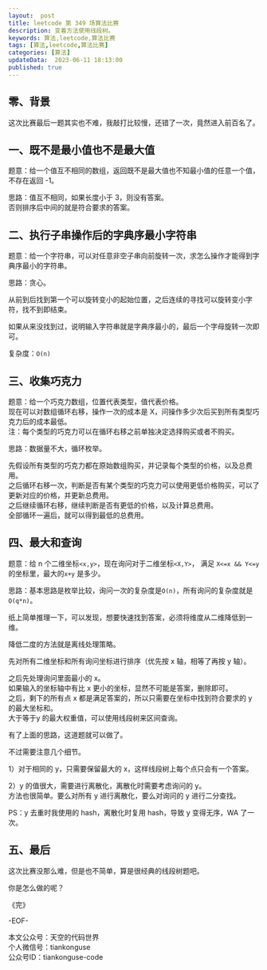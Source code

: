 ```yaml
---   
layout:  post  
title: leetcode 第 349 场算法比赛  
description: 变着方法使用线段树。          
keywords: 算法,leetcode,算法比赛  
tags: [算法,leetcode,算法比赛]    
categories: [算法]  
updateData:  2023-06-11 18:13:00  
published: true  
---  
```



## 零、背景  


这次比赛最后一题其实也不难，我敲打比较慢，还错了一次，竟然进入前百名了。  


## 一、既不是最小值也不是最大值  


题意：给一个值互不相同的数组，返回既不是最大值也不知最小值的任意一个值，不存在返回 -1。  


思路：值互不相同，如果长度小于 3，则没有答案。  
否则排序后中间的就是符合要求的答案。  
  

## 二、执行子串操作后的字典序最小字符串  


题意：给一个字符串，可以对任意非空子串向前旋转一次，求怎么操作才能得到字典序最小的字符串。  


思路：贪心。  


从前到后找到第一个可以旋转变小的起始位置，之后连续的寻找可以旋转变小字符，找不到即结束。  


如果从来没找到过，说明输入字符串就是字典序最小的，最后一个字母旋转一次即可。  


复杂度：`O(n)`  


## 三、收集巧克力  


题意：给一个巧克力数组，位置代表类型，值代表价格。  
现在可以对数组循环右移，操作一次的成本是 X，问操作多少次后买到所有类型巧克力后的成本最低。  
注：每个类型的巧克力可以在循环右移之前单独决定选择购买或者不购买。  


思路：数据量不大，循环枚举。  


先假设所有类型的巧克力都在原始数组购买，并记录每个类型的价格，以及总费用。  
之后循环右移一次，判断是否有某个类型的巧克力可以使用更低价格购买，可以了更新对应的价格，并更新总费用。  
之后继续循环右移，继续判断是否有更低的价格，以及计算总费用。  
全部循环一遍后，就可以得到最低的总费用。  


## 四、最大和查询  

题意：给 n 个二维坐标`<x,y>`，现在询问对于二维坐标`<X,Y>`， 满足 `X<=x && Y<=y` 的坐标里，最大的`x+y` 是多少。  



思路：基本思路是枚举比较，询问一次的复杂度是`O(n)`，所有询问的复杂度就是`O(q*n)`。  


纸上简单推理一下，可以发现，想要快速找到答案，必须将维度从二维降低到一维。  


降低二度的方法就是离线处理策略。  


先对所有二维坐标和所有询问坐标进行排序（优先按 x 轴，相等了再按 y 轴）。  


之后先处理询问里面最小的 x。  
如果输入的坐标轴中有比 x 更小的坐标，显然不可能是答案，删除即可。  
之后，剩下的所有点 x 都是满足答案的，所以只需要在坐标中找到符合要求的 y 的最大坐标和。  
大于等于y 的最大权重值，可以使用线段树来区间查询。  


有了上面的思路，这道题就可以做了。  


不过需要注意几个细节。  

1）对于相同的 y，只需要保留最大的 x，这样线段树上每个点只会有一个答案。  

2）y 的值很大，需要进行离散化，离散化时需要考虑询问的 y。  
方法也很简单。要么对所有 y 进行离散化，要么对询问的 y 进行二分查找。  


PS：y 去重时我使用的 hash，离散化时复用 hash，导致 y 变得无序，WA 了一次。  


## 五、最后  


这次比赛没那么难，但是也不简单，算是很经典的线段树题吧。  


你是怎么做的呢？  





《完》  


-EOF-  



本文公众号：天空的代码世界  
个人微信号：tiankonguse  
公众号ID：tiankonguse-code  
  

